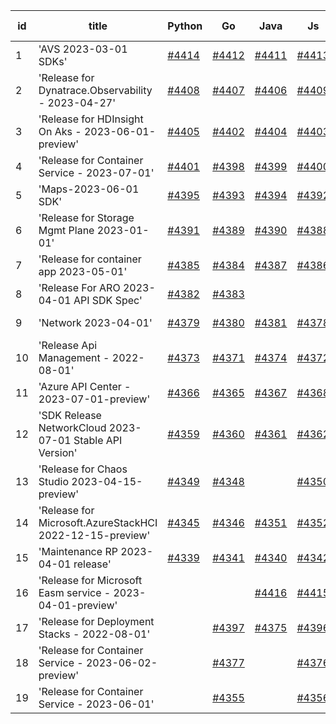 | id | title | Python | Go | Java | Js | created date | target date | status |
| ------ | ------ | ------ | ------ | ------ | ------ | ------ | ------ | :-----: |
| 1 | 'AVS 2023-03-01 SDKs'  | [#4414](https://github.com/Azure/sdk-release-request/issues/4414)  | [#4412](https://github.com/Azure/sdk-release-request/issues/4412)  | [#4411](https://github.com/Azure/sdk-release-request/issues/4411)  | [#4413](https://github.com/Azure/sdk-release-request/issues/4413)  | 08-08 | 08-25 |  |
| 2 | 'Release for Dynatrace.Observability - 2023-04-27'  | [#4408](https://github.com/Azure/sdk-release-request/issues/4408)  | [#4407](https://github.com/Azure/sdk-release-request/issues/4407)  | [#4406](https://github.com/Azure/sdk-release-request/issues/4406)  | [#4409](https://github.com/Azure/sdk-release-request/issues/4409)  | 08-08 | 08-25 |  |
| 3 | 'Release for HDInsight On Aks - 2023-06-01-preview'  | [#4405](https://github.com/Azure/sdk-release-request/issues/4405)  | [#4402](https://github.com/Azure/sdk-release-request/issues/4402)  | [#4404](https://github.com/Azure/sdk-release-request/issues/4404)  | [#4403](https://github.com/Azure/sdk-release-request/issues/4403)  | 08-08 | 08-25 |  |
| 4 | 'Release for Container Service - 2023-07-01'  | [#4401](https://github.com/Azure/sdk-release-request/issues/4401)  | [#4398](https://github.com/Azure/sdk-release-request/issues/4398)  | [#4399](https://github.com/Azure/sdk-release-request/issues/4399)  | [#4400](https://github.com/Azure/sdk-release-request/issues/4400)  | 08-08 | 08-25 |  |
| 5 | 'Maps-2023-06-01 SDK'  | [#4395](https://github.com/Azure/sdk-release-request/issues/4395)  | [#4393](https://github.com/Azure/sdk-release-request/issues/4393)  | [#4394](https://github.com/Azure/sdk-release-request/issues/4394)  | [#4392](https://github.com/Azure/sdk-release-request/issues/4392)  | 08-04 | 08-25 |  |
| 6 | 'Release for Storage Mgmt Plane 2023-01-01'  | [#4391](https://github.com/Azure/sdk-release-request/issues/4391)  | [#4389](https://github.com/Azure/sdk-release-request/issues/4389)  | [#4390](https://github.com/Azure/sdk-release-request/issues/4390)  | [#4388](https://github.com/Azure/sdk-release-request/issues/4388)  | 08-04 | 08-25 |  |
| 7 | 'Release for container app 2023-05-01'  | [#4385](https://github.com/Azure/sdk-release-request/issues/4385)  | [#4384](https://github.com/Azure/sdk-release-request/issues/4384)  | [#4387](https://github.com/Azure/sdk-release-request/issues/4387)  | [#4386](https://github.com/Azure/sdk-release-request/issues/4386)  | 08-02 | 08-25 |  |
| 8 | 'Release For ARO 2023-04-01 API SDK Spec'  | [#4382](https://github.com/Azure/sdk-release-request/issues/4382)  | [#4383](https://github.com/Azure/sdk-release-request/issues/4383)  |  |  | 08-01 | 08-25 |  |
| 9 | 'Network 2023-04-01'  | [#4379](https://github.com/Azure/sdk-release-request/issues/4379)  | [#4380](https://github.com/Azure/sdk-release-request/issues/4380)  | [#4381](https://github.com/Azure/sdk-release-request/issues/4381)  | [#4378](https://github.com/Azure/sdk-release-request/issues/4378)  | 07-31 | 08-25 |  |
| 10 | 'Release Api Management - 2022-08-01'  | [#4373](https://github.com/Azure/sdk-release-request/issues/4373)  | [#4371](https://github.com/Azure/sdk-release-request/issues/4371)  | [#4374](https://github.com/Azure/sdk-release-request/issues/4374)  | [#4372](https://github.com/Azure/sdk-release-request/issues/4372)  | 07-27 | 08-25 | Hold on by Python/ |
| 11 | 'Azure API Center - 2023-07-01-preview'  | [#4366](https://github.com/Azure/sdk-release-request/issues/4366)  | [#4365](https://github.com/Azure/sdk-release-request/issues/4365)  | [#4367](https://github.com/Azure/sdk-release-request/issues/4367)  | [#4368](https://github.com/Azure/sdk-release-request/issues/4368)  | 07-26 | 08-25 |  |
| 12 | 'SDK Release NetworkCloud 2023-07-01 Stable API Version'  | [#4359](https://github.com/Azure/sdk-release-request/issues/4359)  | [#4360](https://github.com/Azure/sdk-release-request/issues/4360)  | [#4361](https://github.com/Azure/sdk-release-request/issues/4361)  | [#4362](https://github.com/Azure/sdk-release-request/issues/4362)  | 07-25 | 08-25 |  |
| 13 | 'Release for Chaos Studio 2023-04-15-preview'  | [#4349](https://github.com/Azure/sdk-release-request/issues/4349)  | [#4348](https://github.com/Azure/sdk-release-request/issues/4348)  |  | [#4350](https://github.com/Azure/sdk-release-request/issues/4350)  | 07-20 | 08-25 |  |
| 14 | 'Release for Microsoft.AzureStackHCI 2022-12-15-preview'  | [#4345](https://github.com/Azure/sdk-release-request/issues/4345)  | [#4346](https://github.com/Azure/sdk-release-request/issues/4346)  | [#4351](https://github.com/Azure/sdk-release-request/issues/4351)  | [#4352](https://github.com/Azure/sdk-release-request/issues/4352)  | 07-19 | 08-25 | Hold on by JS/ |
| 15 | 'Maintenance RP 2023-04-01 release'  | [#4339](https://github.com/Azure/sdk-release-request/issues/4339)  | [#4341](https://github.com/Azure/sdk-release-request/issues/4341)  | [#4340](https://github.com/Azure/sdk-release-request/issues/4340)  | [#4342](https://github.com/Azure/sdk-release-request/issues/4342)  | 07-15 | 08-25 |  |
| 16 | 'Release for Microsoft Easm service - 2023-04-01-preview'  |  |  | [#4416](https://github.com/Azure/sdk-release-request/issues/4416)  | [#4415](https://github.com/Azure/sdk-release-request/issues/4415)  | 08-10 | 08-25 |  |
| 17 | 'Release for Deployment Stacks - 2022-08-01'  |  | [#4397](https://github.com/Azure/sdk-release-request/issues/4397)  | [#4375](https://github.com/Azure/sdk-release-request/issues/4375)  | [#4396](https://github.com/Azure/sdk-release-request/issues/4396)  | 08-07 | 08-25 |  |
| 18 | 'Release for Container Service - 2023-06-02-preview'  |  | [#4377](https://github.com/Azure/sdk-release-request/issues/4377)  |  | [#4376](https://github.com/Azure/sdk-release-request/issues/4376)  | 07-31 | 08-25 |  |
| 19 | 'Release for Container Service - 2023-06-01'  |  | [#4355](https://github.com/Azure/sdk-release-request/issues/4355)  |  | [#4356](https://github.com/Azure/sdk-release-request/issues/4356)  | 07-21 | 08-25 |  |
